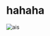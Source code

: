 # hahaha
![ais](https://user-images.githubusercontent.com/54467027/196978848-95e896da-ae9b-48f3-8b9f-f8a9d6551327.JPG)
